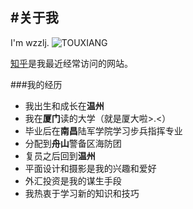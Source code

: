#关于我
-
I'm wzzlj.
![TOUXIANG](http://7xn3v1.com1.z0.glb.clouddn.com/IMG_1765.jpg)

[知乎](www.zhihu.com)是我最近经常访问的网站。

###我的经历
- 我出生和成长在**温州**  
- 我在**厦门**读的大学（就是厦大啦>.<）  
- 毕业后在**南昌**陆军学院学习步兵指挥专业
- 分配到**舟山**警备区海防团
- 复员之后回到**温州**
- 平面设计和摄影是我的兴趣和爱好
- 外汇投资是我的谋生手段
- 我热衷于学习新的知识和技巧
